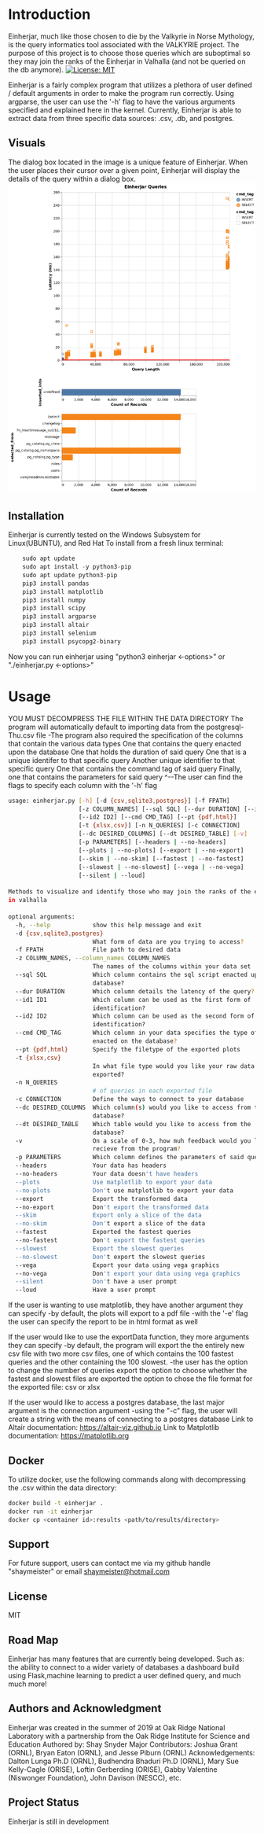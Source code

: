 # Introduction

Einherjar, much like those chosen to die by the Valkyrie in Norse Mythology, is the query
informatics tool associated with the VALKYRIE project. The purpose of this project is to choose
those queries which are suboptimal so they may join the ranks of the Einherjar in Valhalla
(and not be queried on the db anymore).
[![License: MIT](https://img.shields.io/badge/License-MIT-yellow.svg)](https://opensource.org/licenses/MIT)

Einherjar is a fairly complex program that utilizes a plethora of user defined / default arguments
in order to make the program run correctly. Using argparse, the user can use the '-h' flag to have
the various arguments specified and explained here in the kernel. Currently, Einherjar is able to
extract data from three specific data sources: .csv, .db, and postgres.

## Visuals

The dialog box located in the image is a unique feature of Einherjar. When the user places their
cursor over a given point, Einherjar will display the details of the query within a dialog box.
![Vega Graphics](/images/altair.png?raw=true "Queries")

## Installation

Einherjar is currently tested on the Windows Subsystem for Linux(UBUNTU), and Red Hat
To install from a fresh linux terminal:

``` Python
    sudo apt update
    sudo apt install -y python3-pip
    sudo apt update python3-pip
    pip3 install pandas
    pip3 install matplotlib
    pip3 install numpy
    pip3 install scipy
    pip3 install argparse
    pip3 install altair
    pip3 install selenium
    pip3 install psycopg2-binary
```

Now you can run einherjar using "python3 einherjar <-options>" or "./einherjar.py <-options>"

# Usage
YOU MUST DECOMPRESS THE FILE WITHIN THE DATA DIRECTORY
The program will automatically default to importing data from the postgresql-Thu.csv file
-The program also required the specification of the columns that contain the various data types
  One that contains the query enacted upon the database
  One that holds the duration of said query
  One that is a unique identifer to that specific query
  Another unique identifier to that specific query
  One that contains the command tag of said query
  Finally, one that contains the parameters for said query
^--The user can find the flags to specify each column with the '-h' flag

``` Bash
usage: einherjar.py [-h] [-d {csv,sqlite3,postgres}] [-f FPATH]
                    [-z COLUMN_NAMES] [--sql SQL] [--dur DURATION] [--id1 ID1]
                    [--id2 ID2] [--cmd CMD_TAG] [--pt {pdf,html}]
                    [-t {xlsx,csv}] [-n N_QUERIES] [-c CONNECTION]
                    [--dc DESIRED_COLUMNS] [--dt DESIRED_TABLE] [-v]
                    [-p PARAMETERS] [--headers | --no-headers]
                    [--plots | --no-plots] [--export | --no-export]
                    [--skim | --no-skim] [--fastest | --no-fastest]
                    [--slowest | --no-slowest] [--vega | --no-vega]
                    [--silent | --loud]

Methods to visualize and identify those who may join the ranks of the einherjar
in valhalla

optional arguments:
  -h, --help            show this help message and exit
  -d {csv,sqlite3,postgres}
                        What form of data are you trying to access?
  -f FPATH              File path to desired data
  -z COLUMN_NAMES, --column_names COLUMN_NAMES
                        The names of the columns within your data set
  --sql SQL             Which column contains the sql script enacted upon the
                        database?
  --dur DURATION        Which column details the latency of the query?
  --id1 ID1             Which column can be used as the first form of
                        identification?
  --id2 ID2             Which column can be used as the second form of unique
                        identification?
  --cmd CMD_TAG         Which column in your data specifies the type of query
                        enacted on the database?
  --pt {pdf,html}       Specify the filetype of the exported plots
  -t {xlsx,csv}
                        In what file type would you like your raw data to be
                        exported?
  -n N_QUERIES
                        # of queries in each exported file
  -c CONNECTION         Define the ways to connect to your database
  --dc DESIRED_COLUMNS  Which column(s) would you like to access from the
                        database?
  --dt DESIRED_TABLE    Which table would you like to access from the
                        database?
  -v                    On a scale of 0-3, how muh feedback would you like to
                        recieve from the program?
  -p PARAMETERS         Which column defines the parameters of said query?
  --headers             Your data has headers
  --no-headers          Your data doesn't have headers
  --plots               Use matplotlib to export your data
  --no-plots            Don't use matplotlib to export your data
  --export              Export the transformed data
  --no-export           Don't export the transformed data
  --skim                Export only a slice of the data
  --no-skim             Don't export a slice of the data
  --fastest             Exported the fastest queries
  --no-fastest          Don't export the fastest queries
  --slowest             Export the slowest queries
  --no-slowest          Don't export the slowest queries
  --vega                Export your data using vega graphics
  --no-vega             Don't export your data using vega graphics
  --silent              Don't have a user prompt
  --loud                Have a user prompt
```

If the user is wanting to use matplotlib, they have another argument they can specify
-by default, the plots will export to a pdf file
-with the '-e' flag the user can specify the report to be in html format as well

If the user would like to use the exportData function, they more arguments they can specify
-by default, the program will export the the entirely new csv file with two more csv files,
  one of which contains the 100 fastest queries and the other containing the 100 slowest.
-the user has the option to change the number of queries export
 the option to choose whether the fastest and slowest files are exported
 the option to chose the file format for the exported file: csv or xlsx

If the user would like to access a postgres database, the last major argument is the connection
argument -using the "-c" flag, the user will create a string with the means of connecting to a
postgres database
Link to Altair documentation: https://altair-viz.github.io
Link to Matplotlib documentation: https://matplotlib.org

## Docker

To utilize docker, use the following commands along with decompressing the .csv within the data directory:

``` Bash
docker build -t einherjar .
docker run -it einherjar
docker cp <container id>:results <path/to/results/directory>
```

## Support

For future support, users can contact me via my github handle "shaymeister" or email shaymeister@hotmail.com

## License

MIT

## Road Map

Einherjar has many features that are currently being developed.
Such as: the ability to connect to a wider variety of databases a dashboard build using Flask,machine learning to predict a user defined query, and much much more!

## Authors and Acknowledgment

Einherjar was created in the summer of 2019 at Oak Ridge National Laboratory with a partnership from the Oak Ridge Institute for Science and Education
Authored by: Shay Snyder
Major Contributors: Joshua Grant (ORNL), Bryan Eaton (ORNL), and Jesse Piburn (ORNL)
Acknowledgements: Dalton Lunga Ph.D (ORNL), Budhendra Bhaduri Ph.D (ORNL), Mary Sue Kelly-Cagle (ORISE), Loftin Gerberding (ORISE), Gabby Valentine (Niswonger Foundation), John Davison (NESCC), etc.

## Project Status

Einherjar is still in development
